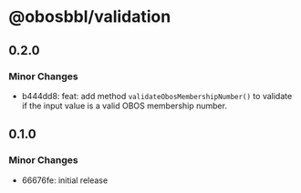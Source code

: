 # @obosbbl/validation

## 0.2.0

### Minor Changes

- b444dd8: feat: add method `validateObosMembershipNumber()` to validate if the input value is a valid OBOS membership number.

## 0.1.0

### Minor Changes

- 66676fe: initial release
